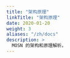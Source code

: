 ```yaml
---
title: "架构原理"
linkTitle: "架构原理"
date: 2020-01-20
weight: 3
aliases: "/zh/docs"
description: >
  MOSN 的架构和原理解析。
---
```


